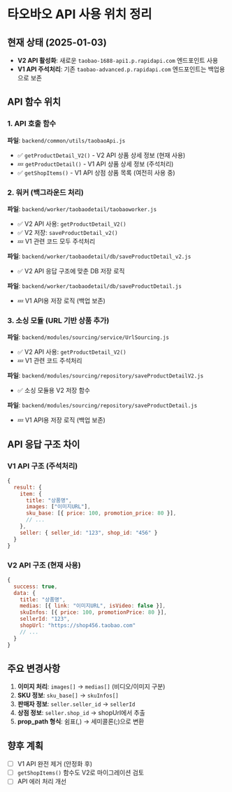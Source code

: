 # 타오바오 API 사용 위치 정리

## 현재 상태 (2025-01-03)
- **V2 API 활성화**: 새로운 `taobao-1688-api1.p.rapidapi.com` 엔드포인트 사용
- **V1 API 주석처리**: 기존 `taobao-advanced.p.rapidapi.com` 엔드포인트는 백업용으로 보존

## API 함수 위치

### 1. API 호출 함수
**파일**: `backend/common/utils/taobaoApi.js`
- ✅ `getProductDetail_V2()` - V2 API 상품 상세 정보 (현재 사용)
- 💤 `getProductDetail()` - V1 API 상품 상세 정보 (주석처리)
- ✅ `getShopItems()` - V1 API 상점 상품 목록 (여전히 사용 중)

### 2. 워커 (백그라운드 처리)
**파일**: `backend/worker/taobaodetail/taobaoworker.js`
- ✅ V2 API 사용: `getProductDetail_V2()`
- ✅ V2 저장: `saveProductDetail_v2()`
- 💤 V1 관련 코드 모두 주석처리

**파일**: `backend/worker/taobaodetail/db/saveProductDetail_v2.js`
- ✅ V2 API 응답 구조에 맞춘 DB 저장 로직

**파일**: `backend/worker/taobaodetail/db/saveProductDetail.js`
- 💤 V1 API용 저장 로직 (백업 보존)

### 3. 소싱 모듈 (URL 기반 상품 추가)
**파일**: `backend/modules/sourcing/service/UrlSourcing.js`
- ✅ V2 API 사용: `getProductDetail_V2()`
- 💤 V1 관련 코드 주석처리

**파일**: `backend/modules/sourcing/repository/saveProductDetailV2.js`
- ✅ 소싱 모듈용 V2 저장 함수

**파일**: `backend/modules/sourcing/repository/saveProductDetail.js`
- 💤 V1 API용 저장 로직 (백업 보존)

## API 응답 구조 차이

### V1 API 구조 (주석처리)
```javascript
{
  result: {
    item: {
      title: "상품명",
      images: ["이미지URL"],
      sku_base: [{ price: 100, promotion_price: 80 }],
      // ...
    },
    seller: { seller_id: "123", shop_id: "456" }
  }
}
```

### V2 API 구조 (현재 사용)
```javascript
{
  success: true,
  data: {
    title: "상품명",
    medias: [{ link: "이미지URL", isVideo: false }],
    skuInfos: [{ price: 100, promotionPrice: 80 }],
    sellerId: "123",
    shopUrl: "https://shop456.taobao.com"
    // ...
  }
}
```

## 주요 변경사항
1. **이미지 처리**: `images[]` → `medias[]` (비디오/이미지 구분)
2. **SKU 정보**: `sku_base[]` → `skuInfos[]`
3. **판매자 정보**: `seller.seller_id` → `sellerId`
4. **상점 정보**: `seller.shop_id` → shopUrl에서 추출
5. **prop_path 형식**: 쉼표(,) → 세미콜론(;)으로 변환

## 향후 계획
- [ ] V1 API 완전 제거 (안정화 후)
- [ ] `getShopItems()` 함수도 V2로 마이그레이션 검토
- [ ] API 에러 처리 개선
